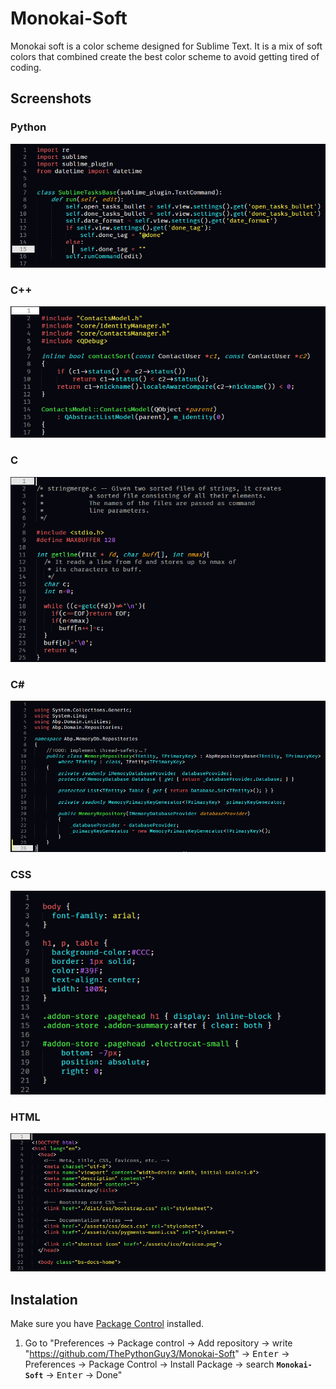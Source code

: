 # Monokai-Soft
Monokai soft is a color scheme designed for Sublime Text. It is a mix of soft colors that combined create the best color scheme to avoid getting tired of coding.

## Screenshots
### Python
![Python](https://github.com/ThePythonGuy3/Monokai-Soft/blob/master/resources/Python.PNG)

### C++
![C++](https://github.com/ThePythonGuy3/Monokai-Soft/blob/master/resources/c%2B%2B.PNG)

### C
![C](https://github.com/ThePythonGuy3/Monokai-Soft/blob/master/resources/c.PNG)

### C#
![C#](https://github.com/ThePythonGuy3/Monokai-Soft/blob/master/resources/C%23.PNG)

### CSS
![CSS](https://github.com/ThePythonGuy3/Monokai-Soft/blob/master/resources/css.PNG)

### HTML
![HTML](https://github.com/ThePythonGuy3/Monokai-Soft/blob/master/resources/html.PNG)

## Instalation
Make sure you have [Package Control](https://packagecontrol.io/installation) installed.

1. Go to "Preferences -> Package control -> Add repository -> write "https://github.com/ThePythonGuy3/Monokai-Soft" -> <kbd>Enter</kbd> -> Preferences -> Package Control -> Install Package -> search **`Monokai-Soft`** -> <kbd>Enter</kbd> -> Done"

